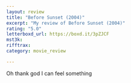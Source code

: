 ```yaml
---
layout: review
title: "Before Sunset (2004)"
excerpt: "My review of Before Sunset (2004)"
rating: "5.0"
letterboxd_url: https://boxd.it/3pZJCF
mst3k: 
rifftrax: 
category: movie_review

---
```


Oh thank god I can feel something